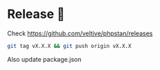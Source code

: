 # Release 🚀

Check https://github.com/veltive/phpstan/releases
```bash
git tag vX.X.X && git push origin vX.X.X
```

Also update package.json